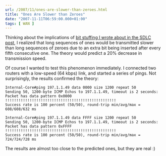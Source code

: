 ```yaml
---
url: /2007/11/ones-are-slower-than-zeroes.html
title: "Ones Are Slower than Zeroes"
date: "2007-11-11T06:59:00.000+01:00"
tags: [ WAN ]
---
```

Thinking about the implications of [bit stuffing I wrote about in the SDLC post](/2007/11/back-to-roots-it-all-started-with-sdlc.html), I realized that long sequences of ones would be transmitted slower than long sequences of zeroes due to an extra bit being inserted after every fifth consecutive one. The theory would predict a 20% decrease in transmission speed.

Of course I wanted to test this phenomenon immediately. I connected two routers with a low-speed (64 kbps) link, and started a series of pings. Not surprisingly, the results confirmed the theory:
<!--more-->
```
Internal-Core#ping 197.1.1.49 data 0000 size 1200 repeat 50
Sending 50, 1200-byte ICMP Echos to 197.1.1.49, timeout is 2 seconds:
Packet has data pattern 0x0000
!!!!!!!!!!!!!!!!!!!!!!!!!!!!!!!!!!!!!!!!!!!!!!!!!!
Success rate is 100 percent (50/50), round-trip min/avg/max = 608/608/632 ms

Internal-Core#ping 197.1.1.49 data FFFF size 1200 repeat 50
Sending 50, 1200-byte ICMP Echos to 197.1.1.49, timeout is 2 seconds:
Packet has data pattern 0xFFFF
!!!!!!!!!!!!!!!!!!!!!!!!!!!!!!!!!!!!!!!!!!!!!!!!!!
Success rate is 100 percent (50/50), round-trip min/avg/max = 724/724/728 ms
```

The results are almost too close to the predicted ones, but they are real :)

